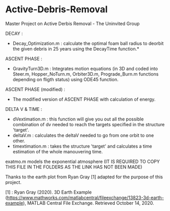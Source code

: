 # Active-Debris-Removal
Master Project on Active Derbis Removal - The Uninvited Group


DECAY :
   - Decay_Optimization.m : calculate the optimal foam ball radius to deorbit the given debris in 25 years using the DecayTime function.*

ASCENT PHASE :
   - GravityTurn3D.m : Integrates motion equations (in 3D and coded into Steer.m, Hopper_NoTurn.m, Orbiter3D.m, Prograde_Burn.m functions depending on fligth status) using ODE45        function. 

ASCENT PHASE (modified) : 
   - The modified version of ASCENT PHASE with calculation of energy. 

DELTA V & TIME :
   - dVextimation.m : this function will give you out all the possible combination of dv needed to reach the targets specified in the structure 'target'.    
   - deltaV.m : calculates the deltaV needed to go from one orbit to one other.
   - timextimation.m : takes the structure 'target' and calculates a time estimation of the whole manouvering time.



exatmo.m models the exponential atmosphere (IT IS REQUIRED TO COPY THIS FILE IN THE FOLDERS AS THE LINK HAS NOT BEEN MADE)


Thanks to the earth plot from Ryan Gray [1] adapted for the purpose of this project.

[1] : Ryan Gray (2020). 3D Earth Example (https://www.mathworks.com/matlabcentral/fileexchange/13823-3d-earth-example), MATLAB Central File Exchange. Retrieved October 14, 2020.
